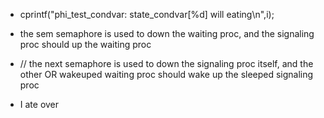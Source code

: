 - cprintf("phi_test_condvar: state_condvar[%d] will eating\n",i);

- the sem semaphore  is used to down the waiting proc, and the signaling proc should up the waiting proc

- // the next semaphore is used to down the signaling proc itself, and the other OR wakeuped waiting proc should wake up the sleeped signaling proc

- I ate over

